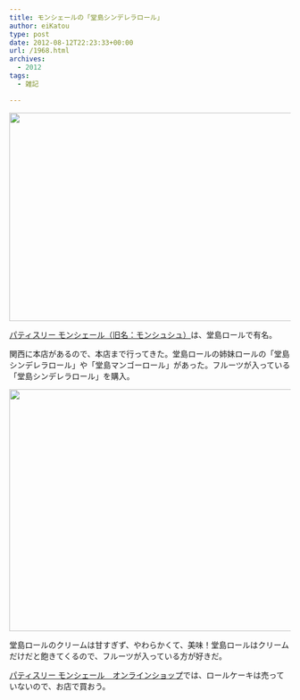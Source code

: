 ```yaml
---
title: モンシェールの「堂島シンデレラロール」
author: eiKatou
type: post
date: 2012-08-12T22:23:33+00:00
url: /1968.html
archives:
  - 2012
tags:
  - 雑記

---
```

[<img src="/blog/uploads/2012/08/201208_moncher1.jpg" alt="" title="201208_moncher1" width="602" height="373" class="alignnone size-full wp-image-1969" srcset="/blog/uploads/2012/08/201208_moncher1.jpg 602w, /blog/uploads/2012/08/201208_moncher1-300x185.jpg 300w, /blog/uploads/2012/08/201208_moncher1-484x300.jpg 484w" sizes="(max-width: 602px) 100vw, 602px" />][1]
  
[パティスリー モンシェール（旧名：モンシュシュ）][2]は、堂島ロールで有名。

関西に本店があるので、本店まで行ってきた。堂島ロールの姉妹ロールの「堂島シンデレラロール」や「堂島マンゴーロール」があった。フルーツが入っている「堂島シンデレラロール」を購入。

[<img src="/blog/uploads/2012/08/201208_moncher2.jpg" alt="" title="201208_moncher2" width="602" height="433" class="alignnone size-full wp-image-1970" srcset="/blog/uploads/2012/08/201208_moncher2.jpg 602w, /blog/uploads/2012/08/201208_moncher2-300x215.jpg 300w, /blog/uploads/2012/08/201208_moncher2-417x300.jpg 417w" sizes="(max-width: 602px) 100vw, 602px" />][3]
  
堂島ロールのクリームは甘すぎず、やわらかくて、美味！堂島ロールはクリームだけだと飽きてくるので、フルーツが入っている方が好きだ。

[パティスリー モンシェール　オンラインショップ][4]では、ロールケーキは売っていないので、お店で買おう。

 [1]: /blog/uploads/2012/08/201208_moncher1.jpg
 [2]: http://mon-cher.com/top.html
 [3]: /blog/uploads/2012/08/201208_moncher2.jpg
 [4]: http://www.dojima-mcc.com/
